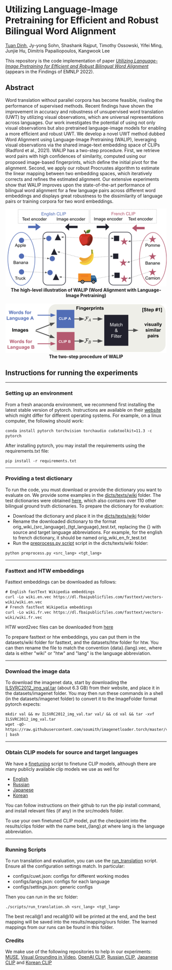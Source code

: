 # Utilizing Language-Image Pretraining for Efficient and Robust Bilingual Word Alignment
[Tuan Dinh](https://tuan-dinh.github.io/), Jy-yong Sohn, Shashank Rajput, Timothy Ossowski, Yifei Ming, Junjie Hu, Dimitris Papailiopoulos, Kangwook Lee

This repository is the code implementation of paper *[Utilizing Language-Image Pretraining for Efficient and Robust Bilingual Word Alignment](https://arxiv.org/abs/2205.11616)* (appears in the Findings of EMNLP 2022).

## Abstract
Word translation without parallel corpora has become feasible, rivaling the performance of supervised methods. Recent ﬁndings have shown the improvement in accuracy and robustness of unsupervised word translation (UWT) by utilizing visual observations, which are universal representations across languages. Our work investigates the potential of using not only visual observations but also pretrained language-image models for enabling a more efﬁcient and robust UWT. We develop a novel UWT method dubbed Word Alignment using Language-Image Pretraining (WALIP), leveraging visual observations via the shared image-text embedding space of CLIPs (Radford et al., 2021). WALIP has a two-step procedure. First, we retrieve word pairs with high conﬁdences of similarity, computed using our proposed image-based ﬁngerprints, which deﬁne the initial pivot for the alignment. Second, we apply our robust Procrustes algorithm to estimate the linear mapping between two embedding spaces, which iteratively corrects and reﬁnes the estimated alignment. Our extensive experiments show that WALIP improves upon the state-of-the-art performance of bilingual word alignment for a few language pairs across different word embeddings and displays great robustness to the dissimilarity of language pairs or training corpora for two word embeddings. 

<!-- ![A high-level illustration of WALIP (Word Alignment with Language-Image Pretraining).](imgs/walip_high_level_idea.png)
<p align="center">
  <br>
</p> -->

<p align="center">
  <img src="imgs/walip_high_level_idea.png">
  <b>The high-level illustration of WALIP (Word Alignment with Language-Image Pretraining)</b>
<br><br>
  <img src="imgs/walip_framework.png">
  <b>The two-step procedure of WALIP</b>
</p>


<!-- ![The two-step procedure of WALIP](imgs/walip_framework.png)
<p style="text-align: center;">The two-step procedure of WALIP</p> -->


## Instructions for running the experiments
---
### Setting up an environment

From a fresh anaconda environment, we recommend first installing the latest stable version of pytorch. Instructions are available on their [website](https://pytorch.org/get-started/locally/) which might differ for different operating systems. For example, on a linux computer, the following should work:

```
conda install pytorch torchvision torchaudio cudatoolkit=11.3 -c pytorch
```

After installing pytorch, you may install the requirements using the requirements.txt file:

```
pip install -r requirements.txt
```

---
### Providing a test dictionary
To run the code, you must download or provide the dictionary you want to evaluate on. We provide some examples in the [dicts/texts/wiki](dicts/texts/wiki) folder. The test dictionaries were obtained [here](https://github.com/facebookresearch/MUSE#ground-truth-bilingual-dictionaries), which also contains over 110 other bilingual ground truth dictionaries. To prepare the dictionary for evaluation:

* Download the dictionary and place it in the [dicts/texts/wiki](dicts/texts/wiki) folder
* Rename the downloaded dictionary to the format orig_wiki_{src_language}_{tgt_language}_test.txt, replacing the {} with source and target language abbreviations. For example, for the english to french dictionary, it should be named orig_wiki_en_fr_test.txt
* Run the [preprocess.py script](dicts/texts/wiki/preprocess.py) script in the dicts/texts/wiki folder:
```
python preprocess.py <src_lang> <tgt_lang>
```

---
### Fasttext and HTW embeddings
Fasttext embeddings can be downloaded as follows:
```
# English fastText Wikipedia embeddings
curl -Lo wiki.en.vec https://dl.fbaipublicfiles.com/fasttext/vectors-wiki/wiki.en.vec
# French fastText Wikipedia embeddings
curl -Lo wiki.fr.vec https://dl.fbaipublicfiles.com/fasttext/vectors-wiki/wiki.fr.vec
```

HTW word2vec files can be downloaded from [here](https://github.com/gsig/visual-grounding/tree/master/word_vectors)

To prepare fasttext or htw embeddings, you can put them in the datasets/wiki folder for fasttext, and the datasets/htw folder for htw. You can then rename the file to match the convention {data}.{lang}.vec, where data is either "wiki" or "htw" and "lang" is the language abbreviation.

---
### Download the image data
To download the imagenet data, start by downloading the [ILSVRC2012_img_val.tar](https://image-net.org/challenges/LSVRC/2012/2012-downloads.php) (about 6.3 GB) from their website, and place it in the datasets/imagenet folder. You may then run these commands in a shell (in the datasets/imagenet folder) to convert it to the ImageFolder format pytorch expects:
```
mkdir val && mv ILSVRC2012_img_val.tar val/ && cd val && tar -xvf ILSVRC2012_img_val.tar
wget -qO- https://raw.githubusercontent.com/soumith/imagenetloader.torch/master/valprep.sh | bash
``` 
---
### Obtain CLIP models for source and target languages

We have a [finetuning](src/finetune_clip.py) script to finetune CLIP models, although there are many publicly available clip models we use as well for 

* [English](https://github.com/openai/CLIP)
* [Russian](https://github.com/ai-forever/ru-clip)
* [Japanese](https://github.com/rinnakk/japanese-clip)
* [Korean](https://github.com/jaketae/koclip)

You can follow instructions on their github to run the pip install command, and install relevant files (if any) in the src/models folder.

To use your own finetuned CLIP model, put the checkpoint into the results/clips folder with the name best_{lang}.pt where lang is the language abbreviation. 

---
### Running Scripts
To run translation and evaluation, you can use the [run_translation](src/scripts/run_translation.sh) script. Ensure all the configuration settings match. In particular:
* configs/cuwt.json: configs for different working modes
* configs/langs.json: configs for each language
* configs/settings.json: generic configs

Then you can run in the src folder:

```
./scripts/run_translation.sh <src_lang> <tgt_lang>
```
The best recall@1 and recall@10 will be printed at the end, and the best mapping will be saved into the results/mapping/ours folder.
The learned mappings from our runs can be found in this folder.

### Credits

We make use of the following repositories to help in our experiments: [MUSE](https://github.com/facebookresearch/MUSE), [Visual Grounding in Video](https://github.com/gsig/visual-grounding), [OpenAI CLIP](https://github.com/openai/CLIP), [Russian CLIP](https://github.com/ai-forever/ru-clip), [Japanese CLIP](https://github.com/rinnakk/japanese-clip) and [Korean CLIP](https://github.com/jaketae/koclip)